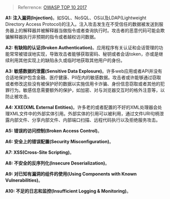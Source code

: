 > Referrence: [OWASP TOP 10 2017](https://www.owasp.org/images/7/72/OWASP_Top_10-2017_%28en%29.pdf.pdf)

**A1: 注入漏洞\(Injection\)**。如SQL、NoSQL、OS以及LDAP\(Lightweight Directory Access Protocol\)的注入。注入攻击发生在不受信任的数据被发送到服务器上的解释器并被解释器当做指令或者查询执行时。攻击者的恶意代码可能会欺骗解释器执行非预期的指令或者越权访问数据。

**A2: 有缺陷的认证\(Broken Authentication\)**。应用程序有关认证和会话管理的功能常常被错误地实现，导致攻击者能够获取密码、秘钥或者会话token，亦或是继续利用其他实现上的缺陷永久或临时地获取其他用户的身份。

**A3: 敏感数据的泄露\(Sensitive Data Explosure\)**。许多web应用或者API并没有合适地保护包含金融、医疗健康、PII在内的敏感数据。攻击者或许能够通过窃取或者修改这些没有被保护好的数据以实施信用卡诈骗、身份信息窃取或者其他的犯罪行为。敏感信息需要额外的保护，如加密、对与浏览器交互时的格外注意等，以防止被攻击。

**A4: XXE\(XML External Entities\)**。许多老的或者配置的不好的XML处理器会处理XML文件中的外部实体引用。外部实体的引用可以被利用，通过文件URI句柄泄露内部文件、分享内部文件、内部端口扫描、远程代码执行以及拒绝服务攻击。

**A5: 错误的访问控制\(Broken Access Control\)**。

**A6: 安全上的错误配置\(Security Misconfiguration\)**。

**A7: XSS\(Cross-Site Scripting\)**。

**A8: 不安全的反序列化\(Insecure Deserialization\)**。

**A9: 对已知有漏洞的组件的使用\(Using Components with Known Vulnerabilities\)**。

**A10: 不足的日志和监控\(Insufficient Logging & Monitoring\)**。

